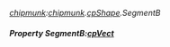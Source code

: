 _[chipmunk](../../modules/chipmunk/chipmunk-module.md):[chipmunk](../../modules/chipmunk/chipmunk-module.md).[cpShape](../../modules/chipmunk/chipmunk-cpshape.md).SegmentB_
##### Property SegmentB:[cpVect](../../modules/chipmunk/chipmunk-cpvect.md)
